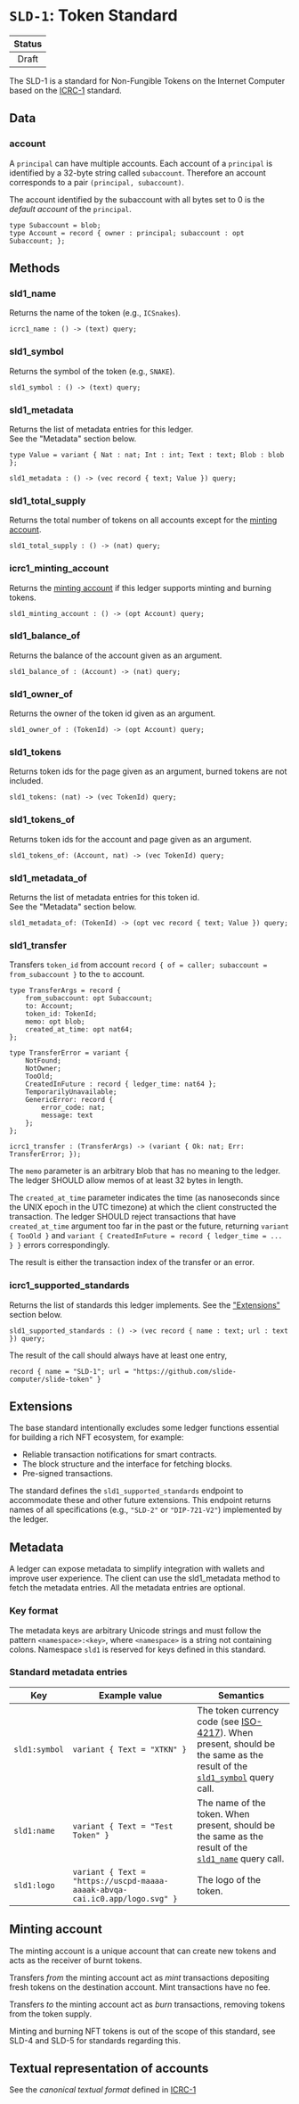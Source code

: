 # `SLD-1`: Token Standard

| Status |
|:------:|
| Draft  |

The SLD-1 is a standard for Non-Fungible Tokens on the Internet Computer based on the [ICRC-1](https://github.com/dfinity/ICRC-1/blob/main/standards/ICRC-1/README.md) standard.

## Data

### account

A `principal` can have multiple accounts. Each account of a `principal` is identified by a 32-byte string called `subaccount`. Therefore an account corresponds to a pair `(principal, subaccount)`.

The account identified by the subaccount with all bytes set to 0 is the _default account_ of the `principal`.

```candid "Type definitions" +=
type Subaccount = blob;
type Account = record { owner : principal; subaccount : opt Subaccount; };
```

## Methods

### sld1_name <span id="name_method"></span>

Returns the name of the token (e.g., `ICSnakes`).

```candid "Methods" +=
icrc1_name : () -> (text) query;
```

### sld1_symbol <span id="symbol_method"></span>

Returns the symbol of the token (e.g., `SNAKE`).

```candid "Methods" +=
sld1_symbol : () -> (text) query;
```

### sld1_metadata <span id="metadata_method"></span>

Returns the list of metadata entries for this ledger.  
See the "Metadata" section below.

```candid "Type definitions" +=
type Value = variant { Nat : nat; Int : int; Text : text; Blob : blob };
```

```candid "Methods" +=
sld1_metadata : () -> (vec record { text; Value }) query;
```

### sld1_total_supply

Returns the total number of tokens on all accounts except for the [minting account](#minting_account).

```candid "Methods" +=
sld1_total_supply : () -> (nat) query;
```

### icrc1_minting_account

Returns the [minting account](#minting_account) if this ledger supports minting and burning tokens.

```candid "Methods" +=
sld1_minting_account : () -> (opt Account) query;
```

### sld1_balance_of

Returns the balance of the account given as an argument.

```candid "Methods" +=
sld1_balance_of : (Account) -> (nat) query;
```

### sld1_owner_of

Returns the owner of the token id given as an argument.

```candid "Methods" +=
sld1_owner_of : (TokenId) -> (opt Account) query;
```

### sld1_tokens

Returns token ids for the page given as an argument, burned tokens are not included.

```candid "Methods" +=
sld1_tokens: (nat) -> (vec TokenId) query;
```

### sld1_tokens_of

Returns token ids for the account and page given as an argument.

```candid "Methods" +=
sld1_tokens_of: (Account, nat) -> (vec TokenId) query;
```

### sld1_metadata_of

Returns the list of metadata entries for this token id.  
See the "Metadata" section below.

```candid "Methods" +=
sld1_metadata_of: (TokenId) -> (opt vec record { text; Value }) query;
```

### sld1_transfer <span id="transfer_method"></span>

Transfers `token_id` from account `record { of = caller; subaccount = from_subaccount }` to the `to` account.

```candid "Type definitions" +=
type TransferArgs = record {
    from_subaccount: opt Subaccount;
    to: Account;
    token_id: TokenId;
    memo: opt blob;
    created_at_time: opt nat64;
};

type TransferError = variant {
    NotFound;
    NotOwner;
    TooOld;
    CreatedInFuture : record { ledger_time: nat64 };
    TemporarilyUnavailable;
    GenericError: record {
        error_code: nat;
        message: text
    };
};
```

```candid "Methods" +=
icrc1_transfer : (TransferArgs) -> (variant { Ok: nat; Err: TransferError; });
```

The `memo` parameter is an arbitrary blob that has no meaning to the ledger.
The ledger SHOULD allow memos of at least 32 bytes in length.

The `created_at_time` parameter indicates the time (as nanoseconds since the UNIX epoch in the UTC timezone) at which the client constructed the transaction.
The ledger SHOULD reject transactions that have `created_at_time` argument too far in the past or the future, returning `variant { TooOld }` and `variant { CreatedInFuture = record { ledger_time = ... } }` errors correspondingly.

The result is either the transaction index of the transfer or an error.

### icrc1_supported_standards

Returns the list of standards this ledger implements.
See the ["Extensions"](#extensions) section below.

```candid "Methods" +=
sld1_supported_standards : () -> (vec record { name : text; url : text }) query;
```

The result of the call should always have at least one entry,

```candid
record { name = "SLD-1"; url = "https://github.com/slide-computer/slide-token" }
```

## Extensions <span id="extensions"></span>

The base standard intentionally excludes some ledger functions essential for building a rich NFT ecosystem, for example:

- Reliable transaction notifications for smart contracts.
- The block structure and the interface for fetching blocks.
- Pre-signed transactions.

The standard defines the `sld1_supported_standards` endpoint to accommodate these and other future extensions.
This endpoint returns names of all specifications (e.g., `"SLD-2"` or `"DIP-721-V2"`) implemented by the ledger.

## Metadata

A ledger can expose metadata to simplify integration with wallets and improve user experience. The client can use the sld1_metadata method to fetch the metadata entries. All the metadata entries are optional.

### Key format

The metadata keys are arbitrary Unicode strings and must follow the pattern `<namespace>:<key>`, where `<namespace>` is a string not containing colons.
Namespace `sld1` is reserved for keys defined in this standard.

### Standard metadata entries

| Key           | Example value                                                               | Semantics                                                                                                                                                                           |
|---------------|-----------------------------------------------------------------------------|-------------------------------------------------------------------------------------------------------------------------------------------------------------------------------------|
| `sld1:symbol` | `variant { Text = "XTKN" }`                                                 | The token currency code (see [ISO-4217](https://en.wikipedia.org/wiki/ISO_4217)). When present, should be the same as the result of the [`sld1_symbol`](#symbol_method) query call. |
| `sld1:name`   | `variant { Text = "Test Token" }`                                           | The name of the token. When present, should be the same as the result of the [`sld1_name`](#name_method) query call.                                                                |
| `sld1:logo`   | `variant { Text = "https://uscpd-maaaa-aaaak-abvqa-cai.ic0.app/logo.svg" }` | The logo of the token.                                                                                                                                                              |

## Minting account <span id="minting_account"></span>

The minting account is a unique account that can create new tokens and acts as the receiver of burnt tokens.

Transfers _from_ the minting account act as _mint_ transactions depositing fresh tokens on the destination account.
Mint transactions have no fee.

Transfers _to_ the minting account act as _burn_ transactions, removing tokens from the token supply.

Minting and burning NFT tokens is out of the scope of this standard, see SLD-4 and SLD-5 for standards regarding this.

## Textual representation of accounts

See the _canonical textual format_ defined in [ICRC-1](https://github.com/dfinity/ICRC-1/blob/main/standards/ICRC-1/README.md#textual-representation-of-accounts)